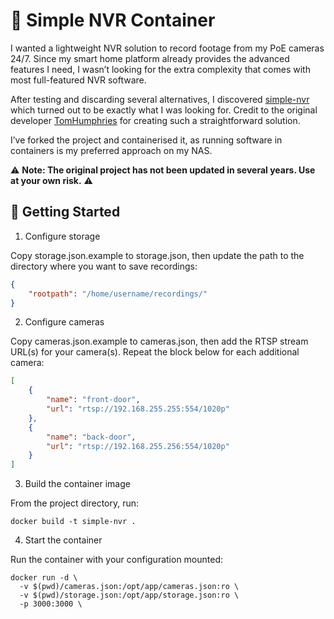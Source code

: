 # 🎥 Simple NVR Container

I wanted a lightweight NVR solution to record footage from my PoE cameras 24/7. Since my smart home platform already provides the advanced features I need, I wasn’t looking for the extra complexity that comes with most full-featured NVR software.

After testing and discarding several alternatives, I discovered [simple-nvr](https://github.com/TomHumphries/simple-nvr) which turned out to be exactly what I was looking for. Credit to the original developer [TomHumphries](https://github.com/TomHumphries) for creating such a straightforward solution.

I’ve forked the project and containerised it, as running software in containers is my preferred approach on my NAS.

⚠️ **Note: The original project has not been updated in several years. Use at your own risk.** ⚠️

## 🚀 Getting Started
1.  Configure storage

Copy storage.json.example to storage.json, then update the path to the directory where you want to save recordings:
```json
{
    "rootpath": "/home/username/recordings/"
}
```

2. Configure cameras

Copy cameras.json.example to cameras.json, then add the RTSP stream URL(s) for your camera(s). Repeat the block below for each additional camera:
```json
[
    {
        "name": "front-door",
        "url": "rtsp://192.168.255.255:554/1020p"
    },
    {
        "name": "back-door",
        "url": "rtsp://192.168.255.256:554/1020p"
    }
]
```

3. Build the container image

From the project directory, run:
```shell
docker build -t simple-nvr .
```

4. Start the container

Run the container with your configuration mounted:
```shell
docker run -d \
  -v $(pwd)/cameras.json:/opt/app/cameras.json:ro \
  -v $(pwd)/storage.json:/opt/app/storage.json:ro \
  -p 3000:3000 \
```

